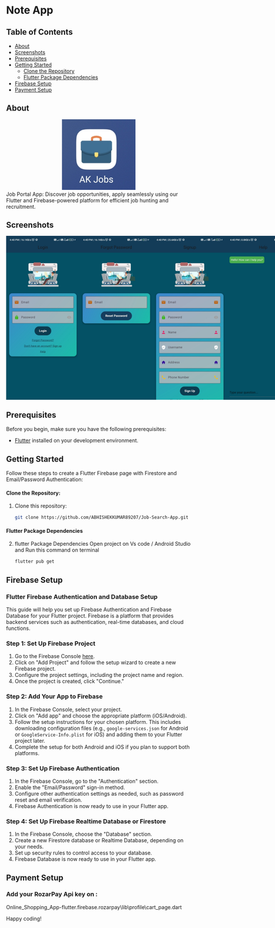 # Note App

## Table of Contents

- [About](#about)
- [Screenshots](#screenshots)
- [Prerequisites](#prerequisites)
- [Getting Started](#getting-started)
  - [Clone the Repository](#clone-the-repository)
  - [Flutter Package Dependencies](#flutter-package-dependencies)
- [Firebase Setup](#firebase-setup)
- [Payment Setup](#payment-setup)

## About

<div align="center">
  <img src="gitimg/logo.jpg" alt="Image Description" width="200">
  
</div>
  Job Portal App: Discover job opportunities, apply seamlessly using our Flutter and Firebase-powered platform for efficient job hunting and recruitment.

## Screenshots

<div style="display: flex; justify-content: space-between;">
 <img src="gitimg/1.jpg" width="200">
    <img src="gitimg/2.jpg" width="200">
    <img src="gitimg/3.jpg" width="200">
    <img src="gitimg/4.jpg" width="200">
    <img src="gitimg/5.jpg" width="200">
    <img src="gitimg/6.jpg" width="200">
    <img src="gitimg/7.jpg" width="200">
    <img src="gitimg/8.jpg" width="200">
    <img src="gitimg/9.jpg" width="200">
    <img src="gitimg/10.jpg" width="200">
    <img src="gitimg/11.jpg" width="200">
    <img src="gitimg/12.jpg" width="200">
    <img src="gitimg/13.jpg" width="200">
    <img src="gitimg/14.jpg" width="200">
    <img src="gitimg/15.jpg" width="200">
    <img src="gitimg/16.jpg" width="200">
    <img src="gitimg/17.jpg" width="200">
    <img src="gitimg/18.jpg" width="200">
    <img src="gitimg/19.jpg" width="200">
    <img src="gitimg/20.jpg" width="200">
</div>

## Prerequisites

Before you begin, make sure you have the following prerequisites:

- [Flutter](https://flutter.dev/) installed on your development environment.

## Getting Started

Follow these steps to create a Flutter Firebase page with Firestore and Email/Password Authentication:

#### Clone the Repository:

1. Clone this repository:

   ```bash
   git clone https://github.com/ABHISHEKKUMAR89207/Job-Search-App.git
   ```

#### Flutter Package Dependencies

2. flutter Package Dependencies
   Open project on Vs code / Android Studio and Run this command on terminal
   ```bash
   flutter pub get
   ```

## Firebase Setup

### Flutter Firebase Authentication and Database Setup

This guide will help you set up Firebase Authentication and Firebase Database for your Flutter project. Firebase is a platform that provides backend services such as authentication, real-time databases, and cloud functions.

### Step 1: Set Up Firebase Project

1. Go to the Firebase Console [here](https://console.firebase.google.com/).
2. Click on "Add Project" and follow the setup wizard to create a new Firebase project.
3. Configure the project settings, including the project name and region.
4. Once the project is created, click "Continue."

### Step 2: Add Your App to Firebase

1. In the Firebase Console, select your project.
2. Click on "Add app" and choose the appropriate platform (iOS/Android).
3. Follow the setup instructions for your chosen platform. This includes downloading configuration files (e.g., `google-services.json` for Android or `GoogleService-Info.plist` for iOS) and adding them to your Flutter project later.
4. Complete the setup for both Android and iOS if you plan to support both platforms.

### Step 3: Set Up Firebase Authentication

1. In the Firebase Console, go to the "Authentication" section.
2. Enable the "Email/Password" sign-in method.
3. Configure other authentication settings as needed, such as password reset and email verification.
4. Firebase Authentication is now ready to use in your Flutter app.

### Step 4: Set Up Firebase Realtime Database or Firestore

1. In the Firebase Console, choose the "Database" section.
2. Create a new Firestore database or Realtime Database, depending on your needs.
3. Set up security rules to control access to your database.
4. Firebase Database is now ready to use in your Flutter app.

## Payment Setup

### Add your RozarPay Api key on :

Online_Shopping_App-flutter.firebase.rozarpay\lib\profile\cart_page.dart

Happy coding!
